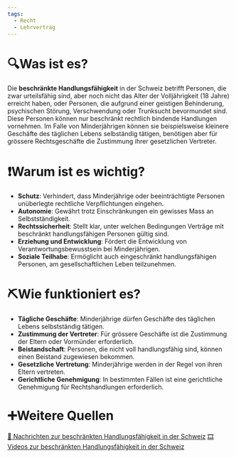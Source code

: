 ```yaml
---
tags:
  - Recht
  - Lehrvertrag
---
```

# 🔍Was ist es?
Die **beschränkte Handlungsfähigkeit** in der Schweiz betrifft Personen, die zwar urteilsfähig sind, aber noch nicht das Alter der Volljährigkeit (18 Jahre) erreicht haben, oder Personen, die aufgrund einer geistigen Behinderung, psychischen Störung, Verschwendung oder Trunksucht bevormundet sind. Diese Personen können nur beschränkt rechtlich bindende Handlungen vornehmen. Im Falle von Minderjährigen können sie beispielsweise kleinere Geschäfte des täglichen Lebens selbständig tätigen, benötigen aber für grössere Rechtsgeschäfte die Zustimmung ihrer gesetzlichen Vertreter.

# ❗Warum ist es wichtig?
- **Schutz**: Verhindert, dass Minderjährige oder beeinträchtigte Personen unüberlegte rechtliche Verpflichtungen eingehen.
- **Autonomie**: Gewährt trotz Einschränkungen ein gewisses Mass an Selbstständigkeit.
- **Rechtssicherheit**: Stellt klar, unter welchen Bedingungen Verträge mit beschränkt handlungsfähigen Personen gültig sind.
- **Erziehung und Entwicklung**: Fördert die Entwicklung von Verantwortungsbewusstsein bei Minderjährigen.
- **Soziale Teilhabe**: Ermöglicht auch eingeschränkt handlungsfähigen Personen, am gesellschaftlichen Leben teilzunehmen.

# ⛏Wie funktioniert es?
- **Tägliche Geschäfte**: Minderjährige dürfen Geschäfte des täglichen Lebens selbstständig tätigen.
- **Zustimmung der Vertreter**: Für grössere Geschäfte ist die Zustimmung der Eltern oder Vormünder erforderlich.
- **Beistandschaft**: Personen, die nicht voll handlungsfähig sind, können einen Beistand zugewiesen bekommen.
- **Gesetzliche Vertretung**: Minderjährige werden in der Regel von ihren Eltern vertreten.
- **Gerichtliche Genehmigung**: In bestimmten Fällen ist eine gerichtliche Genehmigung für Rechtshandlungen erforderlich.

# ➕Weitere Quellen
[📄 Nachrichten zur beschränkten Handlungsfähigkeit in der Schweiz](https://www.google.com/search?q=beschr%C3%A4nkte+Handlungsf%C3%A4higkeit+in+der+Schweiz&tbm=nws)
[🎞 Videos zur beschränkten Handlungsfähigkeit in der Schweiz](https://www.google.com/search?q=beschr%C3%A4nkte+Handlungsf%C3%A4higkeit+in+der+Schweiz&tbm=vid)